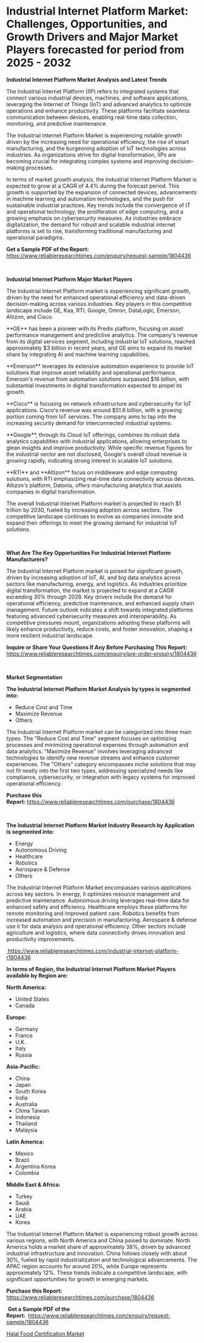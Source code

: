 <p><h1>Industrial Internet Platform Market: Challenges, Opportunities, and Growth Drivers and Major Market Players forecasted for period from 2025 - 2032</h1></p><p><strong>Industrial Internet Platform Market Analysis and Latest Trends</strong></p>
<p><p>The Industrial Internet Platform (IIP) refers to integrated systems that connect various industrial devices, machines, and software applications, leveraging the Internet of Things (IoT) and advanced analytics to optimize operations and enhance productivity. These platforms facilitate seamless communication between devices, enabling real-time data collection, monitoring, and predictive maintenance.</p><p>The Industrial Internet Platform Market is experiencing notable growth driven by the increasing need for operational efficiency, the rise of smart manufacturing, and the burgeoning adoption of IoT technologies across industries. As organizations strive for digital transformation, IIPs are becoming crucial for integrating complex systems and improving decision-making processes.</p><p>In terms of market growth analysis, the Industrial Internet Platform Market is expected to grow at a CAGR of 4.4% during the forecast period. This growth is supported by the expansion of connected devices, advancements in machine learning and automation technologies, and the push for sustainable industrial practices. Key trends include the convergence of IT and operational technology, the proliferation of edge computing, and a growing emphasis on cybersecurity measures. As industries embrace digitalization, the demand for robust and scalable industrial internet platforms is set to rise, transforming traditional manufacturing and operational paradigms.</p></p>
<p><strong>Get a Sample PDF of the Report:&nbsp;</strong> <a href="https://www.reliableresearchtimes.com/enquiry/request-sample/1804436?utm_campaign=2714&utm_medium=2&utm_source=Github&utm_content=ia&utm_term=09032025&utm_id=industrial-internet-platform">https://www.reliableresearchtimes.com/enquiry/request-sample/1804436</a></p>
<p>&nbsp;</p>
<p><strong>Industrial Internet Platform Major Market Players</strong></p>
<p><p>The Industrial Internet Platform market is experiencing significant growth, driven by the need for enhanced operational efficiency and data-driven decision-making across various industries. Key players in this competitive landscape include GE, Kaa, RTI, Google, Omron, DataLogic, Emerson, Altizon, and Cisco.</p><p>**GE** has been a pioneer with its Predix platform, focusing on asset performance management and predictive analytics. The company's revenue from its digital services segment, including industrial IoT solutions, reached approximately $3 billion in recent years, and GE aims to expand its market share by integrating AI and machine learning capabilities.</p><p>**Emerson** leverages its extensive automation experience to provide IoT solutions that improve asset reliability and operational performance. Emerson's revenue from automation solutions surpassed $16 billion, with substantial investments in digital transformation expected to propel its growth.</p><p>**Cisco** is focusing on network infrastructure and cybersecurity for IoT applications. Cisco's revenue was around $51.6 billion, with a growing portion coming from IoT services. The company aims to tap into the increasing security demand for interconnected industrial systems.</p><p>**Google**, through its Cloud IoT offerings, combines its robust data analytics capabilities with industrial applications, allowing enterprises to glean insights and improve productivity. While specific revenue figures for the industrial sector are not disclosed, Google's overall cloud revenue is growing rapidly, indicating strong interest in scalable IoT solutions.</p><p>**RTI** and **Altizon** focus on middleware and edge computing solutions, with RTI emphasizing real-time data connectivity across devices. Altizon's platform, Datonis, offers manufacturing analytics that assists companies in digital transformation.</p><p>The overall Industrial Internet Platform market is projected to reach $1 trillion by 2030, fueled by increasing adoption across sectors. The competitive landscape continues to evolve as companies innovate and expand their offerings to meet the growing demand for industrial IoT solutions.</p></p>
<p>&nbsp;</p>
<p><strong>What Are The Key Opportunities For Industrial Internet Platform Manufacturers?</strong></p>
<p><p>The Industrial Internet Platform market is poised for significant growth, driven by increasing adoption of IoT, AI, and big data analytics across sectors like manufacturing, energy, and logistics. As industries prioritize digital transformation, the market is projected to expand at a CAGR exceeding 30% through 2028. Key drivers include the demand for operational efficiency, predictive maintenance, and enhanced supply chain management. Future outlook indicates a shift towards integrated platforms featuring advanced cybersecurity measures and interoperability. As competitive pressures mount, organizations adopting these platforms will likely enhance productivity, reduce costs, and foster innovation, shaping a more resilient industrial landscape.</p></p>
<p><strong>Inquire or Share Your Questions If Any Before Purchasing This Report:</strong> <a href="https://www.reliableresearchtimes.com/enquiry/pre-order-enquiry/1804436?utm_campaign=2714&utm_medium=2&utm_source=Github&utm_content=ia&utm_term=09032025&utm_id=industrial-internet-platform">https://www.reliableresearchtimes.com/enquiry/pre-order-enquiry/1804436</a></p>
<p>&nbsp;</p>
<p><strong>Market Segmentation</strong></p>
<p><strong>The Industrial Internet Platform Market Analysis by types is segmented into:</strong></p>
<p><ul><li>Reduce Cost and Time</li><li>Maximize Revenue</li><li>Others</li></ul></p>
<p><p>The Industrial Internet Platform market can be categorized into three main types. The "Reduce Cost and Time" segment focuses on optimizing processes and minimizing operational expenses through automation and data analytics. "Maximize Revenue" involves leveraging advanced technologies to identify new revenue streams and enhance customer experiences. The "Others" category encompasses niche solutions that may not fit neatly into the first two types, addressing specialized needs like compliance, cybersecurity, or integration with legacy systems for improved operational efficiency.</p></p>
<p><strong>Purchase this Report:&nbsp;</strong><a href="https://www.reliableresearchtimes.com/purchase/1804436?utm_campaign=2714&utm_medium=2&utm_source=Github&utm_content=ia&utm_term=09032025&utm_id=industrial-internet-platform">https://www.reliableresearchtimes.com/purchase/1804436</a></p>
<p>&nbsp;</p>
<p><strong>The Industrial Internet Platform Market Industry Research by Application is segmented into:</strong></p>
<p><ul><li>Energy</li><li>Autonomous Driving</li><li>Healthcare</li><li>Robotics</li><li>Aerospace & Defense</li><li>Others</li></ul></p>
<p><p>The Industrial Internet Platform Market encompasses various applications across key sectors. In energy, it optimizes resource management and predictive maintenance. Autonomous driving leverages real-time data for enhanced safety and efficiency. Healthcare employs these platforms for remote monitoring and improved patient care. Robotics benefits from increased automation and precision in manufacturing. Aerospace & defense use it for data analysis and operational efficiency. Other sectors include agriculture and logistics, where data connectivity drives innovation and productivity improvements.</p></p>
<p><a href="https://www.reliableresearchtimes.com/industrial-internet-platform-r1804436?utm_campaign=2714&utm_medium=2&utm_source=Github&utm_content=ia&utm_term=09032025&utm_id=industrial-internet-platform">&nbsp;https://www.reliableresearchtimes.com/industrial-internet-platform-r1804436</a></p>
<p><strong>In terms of Region, the Industrial Internet Platform Market Players available by Region are:</strong></p>
<p>
    <p> <strong> North America: </strong>
        <ul>
            <li>United States</li>
            <li>Canada</li>
        </ul>
        </p> 
    <p> <strong> Europe: </strong>
        <ul>
            <li>Germany</li>
            <li>France</li>
            <li>U.K.</li>
            <li>Italy</li>
            <li>Russia</li>
        </ul>
        </p> 
    <p> <strong> Asia-Pacific: </strong>
        <ul>
            <li>China</li>
            <li>Japan</li>
            <li>South Korea</li>
            <li>India</li>
            <li>Australia</li>
            <li>China Taiwan</li>
            <li>Indonesia</li>
            <li>Thailand</li>
            <li>Malaysia</li>
        </ul>
        </p> 
    <p> <strong> Latin America: </strong>
        <ul>
            <li>Mexico</li>
            <li>Brazil</li>
            <li>Argentina Korea</li>
            <li>Colombia</li>
        </ul>
        </p> 
    <p> <strong> Middle East & Africa: </strong>
        <ul>
            <li>Turkey</li>
            <li>Saudi</li>
            <li>Arabia</li>
            <li>UAE</li>
            <li>Korea</li>
        </ul>
    </p>
    </p>
<p><p>The Industrial Internet Platform Market is experiencing robust growth across various regions, with North America and China poised to dominate. North America holds a market share of approximately 38%, driven by advanced industrial infrastructure and innovation. China follows closely with about 30%, fueled by rapid industrialization and technological advancements. The APAC region accounts for around 20%, while Europe represents approximately 12%. These trends indicate a competitive landscape, with significant opportunities for growth in emerging markets.</p></p>
<p><strong>Purchase this Report: </strong><a href="https://www.reliableresearchtimes.com/purchase/1804436?utm_campaign=2714&utm_medium=2&utm_source=Github&utm_content=ia&utm_term=09032025&utm_id=industrial-internet-platform">https://www.reliableresearchtimes.com/purchase/1804436</a></p>
<p>&nbsp;<strong>Get a Sample PDF of the Report:&nbsp;&nbsp;</strong><a href="https://www.reliableresearchtimes.com/enquiry/request-sample/1804436?utm_campaign=2714&utm_medium=2&utm_source=Github&utm_content=ia&utm_term=09032025&utm_id=industrial-internet-platform">https://www.reliableresearchtimes.com/enquiry/request-sample/1804436</a></p>
<p><strong></strong></p>
<p><p><a href="https://github.com/nabadeneme/Market-Research-Report-List-1/blob/main/halal-food-certification-market.md?utm_campaign=2714&utm_medium=2&utm_source=Github&utm_content=ia&utm_term=09032025&utm_id=industrial-internet-platform">Halal Food Certification Market</a></p></p>